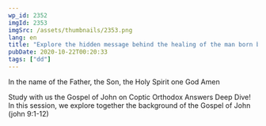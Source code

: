 ```yaml
---
wp_id: 2352
imgId: 2353
imgSrc: /assets/thumbnails/2353.png
lang: en
title: "Explore the hidden message behind the healing of the man born blind. Why Christ spit on the ground?"
pubDate: 2020-10-22T00:20:33
tags: ["dd"]
---
```


<!-- page: 6 -->

<p>In the name of the Father, the Son, the Holy Spirit one God Amen</p>
<p>Study with us the Gospel of John on Coptic Orthodox Answers Deep Dive! In this session, we explore together the background of the Gospel of John (john 9:1-12)</p>
